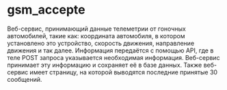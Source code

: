 # gsm_accepte
Веб-сервис, принимающий данные телеметрии от гоночных автомобилей, такие как: координата автомобиля, в котором установлено это устройство, скорость движения, направление движения и так далее. Информация передаётся с помощью API, где в теле POST запроса указывается необходимая информация. Веб-сервис принимает эту информацию и сохраняет её в базе данных. Также веб-сервис имеет страницу, на которой выводятся последние принятые 30 сообщений.

